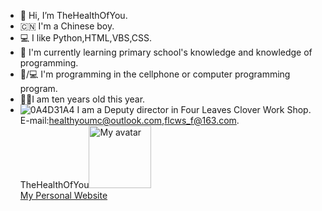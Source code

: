 - 👋 Hi, I’m TheHealthOfYou.
- 🇨🇳 I'm a Chinese boy.
- 💻 I like Python,HTML,VBS,CSS.
- 🌱 I'm currently learning primary school's knowledge and knowledge of programming.
- 📱/💻 I'm programming in the cellphone or computer programming program.
- 👦🏻I am ten years old this year.
- ![0A4D31A4](https://user-images.githubusercontent.com/103227656/184528741-aaa8d0d2-2710-490f-a690-2ed85f999e01.png)
I am a Deputy director in Four Leaves Clover Work Shop.<br/>
E-mail:healthyoumc@outlook.com,flcws_f@163.com.<br/>
TheHealthOfYou<img alt="My avatar" src="https://avatars.githubusercontent.com/u/103227656?v=4" width=100 heght=100/><br/>
<a href="https://thehealthofyou.github.io">My Personal Website</a>
<!---
TheHealthOfYou/TheHealthOfYou is a ✨ special ✨ repository because its `README.md` (this file) appears on your GitHub profile.
You can click the Preview link to take a look at your changes.
--->
